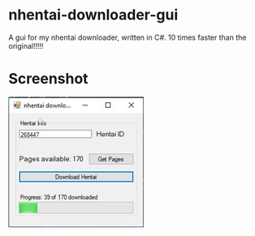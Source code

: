 # nhentai-downloader-gui
A gui for my nhentai downloader, written in C#. 10 times faster than the original!!!!!



# Screenshot

![alt text](screenshot.JPG)
